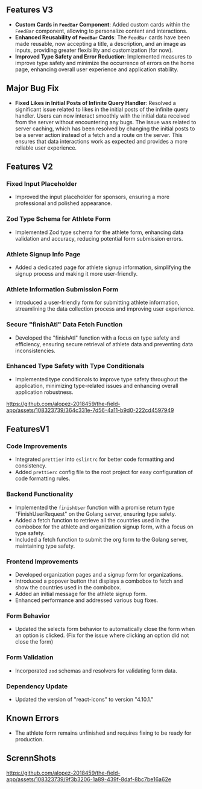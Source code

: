 ## **Features V3**

- **Custom Cards in `FeedBar` Component**: Added custom cards within the `FeedBar` component, allowing to personalize content and interactions.
- **Enhanced Reusability of `FeedBar` Cards**: The `FeedBar` cards have been made reusable, now accepting a title, a description, and an image as inputs, providing greater flexibility and customization (for now).
- **Improved Type Safety and Error Reduction**: Implemented measures to improve type safety and minimize the occurrence of errors on the home page, enhancing overall user experience and application stability.

## **Major Bug Fix**

- **Fixed Likes in Initial Posts of Infinite Query Handler**: Resolved a significant issue related to likes in the initial posts of the infinite query handler. Users can now interact smoothly with the initial data received from the server without encountering any bugs. The issue was related to server caching, which has been resolved by changing the initial posts to be a server action instead of a fetch and a route on the server. This ensures that data interactions work as expected and provides a more reliable user experience.

##

##

##

## **Features V2**

### **Fixed Input Placeholder**

- Improved the input placeholder for sponsors, ensuring a more professional and polished appearance.

### **Zod Type Schema for Athlete Form**

- Implemented Zod type schema for the athlete form, enhancing data validation and accuracy, reducing potential form submission errors.

### **Athlete Signup Info Page**

- Added a dedicated page for athlete signup information, simplifying the signup process and making it more user-friendly.

### **Athlete Information Submission Form**

- Introduced a user-friendly form for submitting athlete information, streamlining the data collection process and improving user experience.

### **Secure "finishAtl" Data Fetch Function**

- Developed the "finishAtl" function with a focus on type safety and efficiency, ensuring secure retrieval of athlete data and preventing data inconsistencies.

### **Enhanced Type Safety with Type Conditionals**

- Implemented type conditionals to improve type safety throughout the application, minimizing type-related issues and enhancing overall application robustness.

https://github.com/alopez-2018459/the-field-app/assets/108323739/364c331e-7d56-4a11-b9d0-222cd4597949

##

##

##

## **FeaturesV1**

### Code Improvements

- Integrated `prettier` into `eslintrc` for better code formatting and consistency.
- Added `prettierc` config file to the root project for easy configuration of code formatting rules.

### Backend Functionality

- Implemented the `finishUser` function with a promise return type "FinishUserRequest" on the Golang server, ensuring type safety.
- Added a fetch function to retrieve all the countries used in the combobox for the athlete and organization signup form, with a focus on type safety.
- Included a fetch function to submit the org form to the Golang server, maintaining type safety.

### Frontend Improvements

- Developed organization pages and a signup form for organizations.
- Introduced a popover button that displays a combobox to fetch and show the countries used in the combobox.
- Added an initial message for the athlete signup form.
- Enhanced performance and addressed various bug fixes.

### Form Behavior

- Updated the selects form behavior to automatically close the form when an option is clicked. (Fix for the issue where clicking an option did not close the form)

### Form Validation

- Incorporated `zod` schemas and resolvers for validating form data.

### Dependency Update

- Updated the version of "react-icons" to version "4.10.1."

## **Known Errors**

- The athlete form remains unfinished and requires fixing to be ready for production.

## **ScrennShots**

https://github.com/alopez-2018459/the-field-app/assets/108323739/9f3b3206-1a89-439f-8daf-8bc7be16a62e
